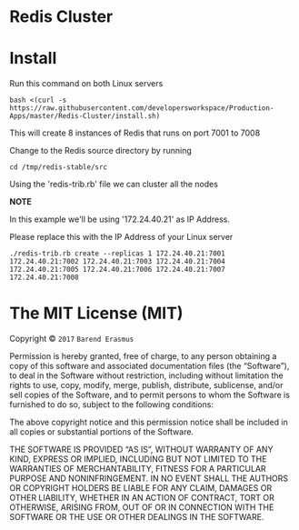 # Redis Cluster

# Install

Run this command on both Linux servers

`bash <(curl -s https://raw.githubusercontent.com/developersworkspace/Production-Apps/master/Redis-Cluster/install.sh)`

This will create 8 instances of Redis that runs on port 7001 to 7008

Change to the Redis source directory by running

`cd /tmp/redis-stable/src`

Using the 'redis-trib.rb' file we can cluster all the nodes

**NOTE**

In this example we'll be using '172.24.40.21' as IP Address.

Please replace this with the IP Address of your Linux server

`./redis-trib.rb create --replicas 1 172.24.40.21:7001 172.24.40.21:7002 172.24.40.21:7003 172.24.40.21:7004 172.24.40.21:7005 172.24.40.21:7006 172.24.40.21:7007 172.24.40.21:7008`


The MIT License (MIT)
=====================

Copyright © `2017` `Barend Erasmus`

Permission is hereby granted, free of charge, to any person
obtaining a copy of this software and associated documentation
files (the “Software”), to deal in the Software without
restriction, including without limitation the rights to use,
copy, modify, merge, publish, distribute, sublicense, and/or sell
copies of the Software, and to permit persons to whom the
Software is furnished to do so, subject to the following
conditions:

The above copyright notice and this permission notice shall be
included in all copies or substantial portions of the Software.

THE SOFTWARE IS PROVIDED “AS IS”, WITHOUT WARRANTY OF ANY KIND,
EXPRESS OR IMPLIED, INCLUDING BUT NOT LIMITED TO THE WARRANTIES
OF MERCHANTABILITY, FITNESS FOR A PARTICULAR PURPOSE AND
NONINFRINGEMENT. IN NO EVENT SHALL THE AUTHORS OR COPYRIGHT
HOLDERS BE LIABLE FOR ANY CLAIM, DAMAGES OR OTHER LIABILITY,
WHETHER IN AN ACTION OF CONTRACT, TORT OR OTHERWISE, ARISING
FROM, OUT OF OR IN CONNECTION WITH THE SOFTWARE OR THE USE OR
OTHER DEALINGS IN THE SOFTWARE.

